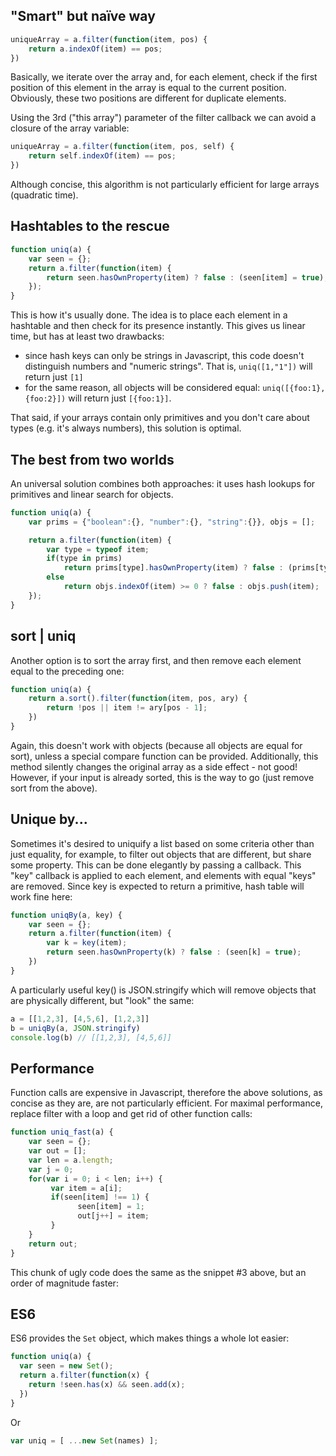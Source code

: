 "Smart" but naïve way
-----------

```javascript
uniqueArray = a.filter(function(item, pos) {
    return a.indexOf(item) == pos;
})
```

Basically, we iterate over the array and, for each element, check if the first position of this element in the array is equal
to the current position. Obviously, these two positions are different for duplicate elements.

Using the 3rd ("this array") parameter of the filter callback we can avoid a closure of the array variable:

```javascript
uniqueArray = a.filter(function(item, pos, self) {
    return self.indexOf(item) == pos;
})
```

Although concise, this algorithm is not particularly efficient for large arrays (quadratic time).

Hashtables to the rescue
-------------------------------

```javascript
function uniq(a) {
    var seen = {};
    return a.filter(function(item) {
        return seen.hasOwnProperty(item) ? false : (seen[item] = true);
    });
}
```

This is how it's usually done. The idea is to place each element in a hashtable and then check for its presence instantly.
This gives us linear time, but has at least two drawbacks:

- since hash keys can only be strings in Javascript, this code doesn't distinguish numbers and "numeric strings". That is, 
`uniq([1,"1"])` will return just `[1]`
- for the same reason, all objects will be considered equal: `uniq([{foo:1},{foo:2}])` will return just `[{foo:1}]`.

That said, if your arrays contain only primitives and you don't care about types (e.g. it's always numbers), 
this solution is optimal.

The best from two worlds
-------------------------------

An universal solution combines both approaches: it uses hash lookups for primitives and linear search for objects.

```javascript
function uniq(a) {
    var prims = {"boolean":{}, "number":{}, "string":{}}, objs = [];

    return a.filter(function(item) {
        var type = typeof item;
        if(type in prims)
            return prims[type].hasOwnProperty(item) ? false : (prims[type][item] = true);
        else
            return objs.indexOf(item) >= 0 ? false : objs.push(item);
    });
}
```

sort | uniq
--------------------------

Another option is to sort the array first, and then remove each element equal to the preceding one:

```javascript
function uniq(a) {
    return a.sort().filter(function(item, pos, ary) {
        return !pos || item != ary[pos - 1];
    })
}
```

Again, this doesn't work with objects (because all objects are equal for sort), unless a special compare function can be
provided. Additionally, this method silently changes the original array as a side effect - not good!
However, if your input is already sorted, this is the way to go (just remove sort from the above).

Unique by...
----------------------

Sometimes it's desired to uniquify a list based on some criteria other than just equality, for example, 
to filter out objects that are different, but share some property. This can be done elegantly by passing a callback. 
This "key" callback is applied to each element, and elements with equal "keys" are removed. Since key is expected to
return a primitive, hash table will work fine here:

```javascript
function uniqBy(a, key) {
    var seen = {};
    return a.filter(function(item) {
        var k = key(item);
        return seen.hasOwnProperty(k) ? false : (seen[k] = true);
    })
}
```

A particularly useful key() is JSON.stringify which will remove objects that are physically different, but "look" the same:

```javascript
a = [[1,2,3], [4,5,6], [1,2,3]]
b = uniqBy(a, JSON.stringify)
console.log(b) // [[1,2,3], [4,5,6]]
```

Performance
---------------------------

Function calls are expensive in Javascript, therefore the above solutions, as concise as they are, are not particularly
efficient. For maximal performance, replace filter with a loop and get rid of other function calls:

```javascript
function uniq_fast(a) {
    var seen = {};
    var out = [];
    var len = a.length;
    var j = 0;
    for(var i = 0; i < len; i++) {
         var item = a[i];
         if(seen[item] !== 1) {
               seen[item] = 1;
               out[j++] = item;
         }
    }
    return out;
}
```

This chunk of ugly code does the same as the snippet #3 above, but an order of magnitude faster:

ES6
-------------------

ES6 provides the `Set` object, which makes things a whole lot easier:

```javascript
function uniq(a) {
  var seen = new Set();
  return a.filter(function(x) {
    return !seen.has(x) && seen.add(x);
  })
}
```

Or

```javascript
var uniq = [ ...new Set(names) ];
```
